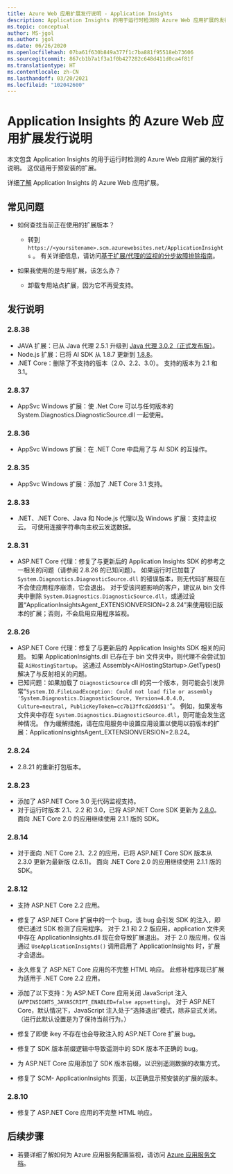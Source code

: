 ```yaml
---
title: Azure Web 应用扩展发行说明 - Application Insights
description: Application Insights 的用于运行时检测的 Azure Web 应用扩展的发行说明。
ms.topic: conceptual
author: MS-jgol
ms.author: jgol
ms.date: 06/26/2020
ms.openlocfilehash: 07ba61f630b849a377f1c7ba881f95518eb73606
ms.sourcegitcommit: 867cb1b7a1f3a1f0b427282c648d411d0ca4f81f
ms.translationtype: HT
ms.contentlocale: zh-CN
ms.lasthandoff: 03/20/2021
ms.locfileid: "102042600"
---
```

# <a name="release-notes-for-azure-web-app-extension-for-application-insights"></a>Application Insights 的 Azure Web 应用扩展发行说明

本文包含 Application Insights 的用于运行时检测的 Azure Web 应用扩展的发行说明。 这仅适用于预安装的扩展。

详细[了解](azure-web-apps.md) Application Insights 的 Azure Web 应用扩展。

## <a name="frequently-asked-questions"></a>常见问题

- 如何查找当前正在使用的扩展版本？
    - 转到  `https://<yoursitename>.scm.azurewebsites.net/ApplicationInsights` 。 有关详细信息，请访问[基于扩展/代理的监视的分步故障排除指南](./azure-web-apps.md?tabs=net#troubleshooting)。

- 如果我使用的是专用扩展，该怎么办？
    - 卸载专用站点扩展，因为它不再受支持。

## <a name="release-notes"></a>发行说明

### <a name="2838"></a>2.8.38

- JAVA 扩展：已从 Java 代理 2.5.1 升级到 [Java 代理 3.0.2（正式发布版）](https://github.com/microsoft/ApplicationInsights-Java/releases/tag/3.0.2)。
- Node.js 扩展：已将 AI SDK 从 1.8.7 更新到 [1.8.8](https://github.com/microsoft/ApplicationInsights-node.js/releases/tag/1.8.8)。
- .NET Core：删除了不支持的版本（2.0、2.2、3.0）。 支持的版本为 2.1 和 3.1。

### <a name="2837"></a>2.8.37

- AppSvc Windows 扩展：使 .Net Core 可以与任何版本的 System.Diagnostics.DiagnosticSource.dll 一起使用。

### <a name="2836"></a>2.8.36

- AppSvc Windows 扩展：在 .NET Core 中启用了与 AI SDK 的互操作。

### <a name="2835"></a>2.8.35

- AppSvc Windows 扩展：添加了 .NET Core 3.1 支持。

### <a name="2833"></a>2.8.33

- .NET、.NET Core、Java 和 Node.js 代理以及 Windows 扩展：支持主权云。 可使用连接字符串向主权云发送数据。

### <a name="2831"></a>2.8.31

- ASP.NET Core 代理：修复了与更新后的 Application Insights SDK 的参考之一相关的问题（请参阅 2.8.26 的已知问题）。 如果运行时已加载了 `System.Diagnostics.DiagnosticSource.dll` 的错误版本，则无代码扩展现在不会使应用程序崩溃，它会退出。 对于受该问题影响的客户，建议从 bin 文件夹中删除 `System.Diagnostics.DiagnosticSource.dll`，或通过设置“ApplicationInsightsAgent_EXTENSIONVERSION=2.8.24”来使用较旧版本的扩展；否则，不会启用应用程序监视。

### <a name="2826"></a>2.8.26

- ASP.NET Core 代理：修复了与更新后的 Application Insights SDK 相关的问题。 如果 ApplicationInsights.dll 已存在于 bin 文件夹中，则代理不会尝试加载 `AiHostingStartup`。 这通过 Assembly\<AiHostingStartup\>.GetTypes() 解决了与反射相关的问题。
- 已知问题：如果加载了 `DiagnosticSource` dll 的另一个版本，则可能会引发异常“`System.IO.FileLoadException: Could not load file or assembly 'System.Diagnostics.DiagnosticSource, Version=4.0.4.0, Culture=neutral, PublicKeyToken=cc7b13ffcd2ddd51'`”。 例如，如果发布文件夹中存在 `System.Diagnostics.DiagnosticSource.dll`，则可能会发生这种情况。 作为缓解措施，请在应用服务中设置应用设置以使用以前版本的扩展：ApplicationInsightsAgent_EXTENSIONVERSION=2.8.24。

### <a name="2824"></a>2.8.24

- 2\.8.21 的重新打包版本。

### <a name="2823"></a>2.8.23

- 添加了 ASP.NET Core 3.0 无代码监视支持。
- 对于运行时版本 2.1、2.2 和 3.0，已将 ASP.NET Core SDK 更新为 [2.8.0](https://github.com/microsoft/ApplicationInsights-aspnetcore/releases/tag/2.8.0)。 面向 .NET Core 2.0 的应用继续使用 2.1.1 版的 SDK。

### <a name="2814"></a>2.8.14

- 对于面向 .NET Core 2.1、2.2 的应用，已将 ASP.NET Core SDK 版本从 2.3.0 更新为最新版 (2.6.1)。 面向 .NET Core 2.0 的应用继续使用 2.1.1 版的 SDK。

### <a name="2812"></a>2.8.12

- 支持 ASP.NET Core 2.2 应用。
- 修复了 ASP.NET Core 扩展中的一个 bug，该 bug 会引发 SDK 的注入，即使已通过 SDK 检测了应用程序。 对于 2.1 和 2.2 版应用，application 文件夹中存在 ApplicationInsights.dll 现在会导致扩展退出。 对于 2.0 版应用，仅当通过 `UseApplicationInsights()` 调用启用了 ApplicationInsights 时，扩展才会退出。

- 永久修复了 ASP.NET Core 应用的不完整 HTML 响应。 此修补程序现已扩展为适用于 .NET Core 2.2 应用。

- 添加了以下支持：为 ASP.NET Core 应用关闭 JavaScript 注入 (`APPINSIGHTS_JAVASCRIPT_ENABLED=false appsetting`)。 对于 ASP.NET Core，默认情况下，JavaScript 注入处于“选择退出”模式，除非显式关闭。 （进行此默认设置是为了保持当前行为。）

- 修复了即使 ikey 不存在也会导致注入的 ASP.NET Core 扩展 bug。
- 修复了 SDK 版本前缀逻辑中导致遥测中的 SDK 版本不正确的 bug。

- 为 ASP.NET Core 应用添加了 SDK 版本前缀，以识别遥测数据的收集方式。
- 修复了 SCM- ApplicationInsights 页面，以正确显示预安装的扩展的版本。

### <a name="2810"></a>2.8.10

- 修复了 ASP.NET Core 应用的不完整 HTML 响应。

## <a name="next-steps"></a>后续步骤

- 若要详细了解如何为 Azure 应用服务配置监视，请访问 [Azure 应用服务文档](azure-web-apps.md)。 
